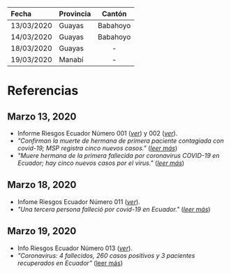 | Fecha      | Provincia | Cantón     |
| :---       | ---       | :---:      |
| 13/03/2020 | Guayas    | Babahoyo   |
| 14/03/2020 | Guayas    | Babahoyo   |
| 18/03/2020 | Guayas    | -          | 
| 19/03/2020 | Manabí    | -          |

# Referencias

## Marzo 13, 2020
* Informe Riesgos Ecuador Número 001 (_[ver](../fuentes/SNGRE_001.pdf)_) y 002 (_[ver](../fuentes/SNGRE_002.pdf)_).
* _"Confirman la muerte de hermana de primera paciente contagiada con covid-19; MSP registra cinco nuevos casos."_ (_[leer más](https://www.elcomercio.com/actualidad/segunda-muerte-coronavirus-covid19-ecuador.html)_)
* _"Muere hermana de la primera fallecida por coronavirus COVID-19 en Ecuador; hay cinco nuevos casos por el virus."_ (_[leer más](https://www.eluniverso.com/noticias/2020/03/14/nota/7781364/segunda-muerte-covd-19-ecuador-cinco-nuevos-infectados)_)

## Marzo 18, 2020
* Infome Riesgos Ecuador Número 011 (_[ver](../fuentes/SNGRE_011.pdf)_).
* _"Una tercera persona falleció por covid-19 en Ecuador."_ (_[leer más](https://www.elcomercio.com/actualidad/emergencia-ecuador-coronavirus-contagios-fallecido.html)_)

## Marzo 19, 2020
* Info Riesgos Ecuador Número 013 (_[ver](../fuentes/SNGRE_013.pdf)_).
* _"Coronavirus: 4 fallecidos, 260 casos positivos y 3 pacientes recuperados en Ecuador"_ ([leer más](https://www.expreso.ec/actualidad/coronavirus-4-fallecidos-260-casos-positivos-3-pacientes-recuperados-ecuador-7293.html))
